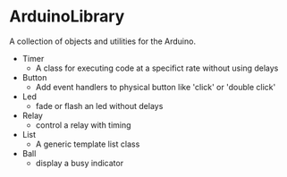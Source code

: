# ArduinoLibrary

A collection of objects and utilities for the Arduino.

* Timer
    - A class for executing code at a specifict rate without using delays    
* Button
    - Add event handlers to physical button like 'click' or 'double click' 
* Led
    - fade or flash an led without delays
* Relay
    - control a relay with timing
* List
    - A generic template list class
* Ball 
    - display a busy indicator